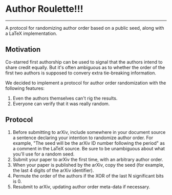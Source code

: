 # Author Roulette!!!
---------------

A protocol for randomizing author order based on a public seed, along with a LaTeX implementation.

## Motivation

Co-starred first authorship can be used to signal that the authors intend to share credit equally.
But it's often ambiguous as to whether the order of the first two authors is supposed to convery extra tie-breaking information.

We decided to implement a protocol for author order randomization with the following features:

1. Even the authors themselves can't rig the results.
2. Everyone can verify that it was really random.


## Protocol

1. Before submitting to arXiv, include somewhere in your document source a sentence declaring your intention to randomize author order.
For example, "The seed will be the arXiv ID number following the period" as a comment in the LaTeX source.
Be sure to be unambiguous about what you'll use for a random seed.
2. Submit your paper to arXiv the first time, with an arbitrary author order.
3. When your paper is published by the arXiv, copy the seed (for example, the last 4 digits of the arXiv identifier).
4. Permute the order of the authors if the XOR of the last N significant bits is 0.
5. Resubmit to arXiv, updating author order meta-data if necessary.



